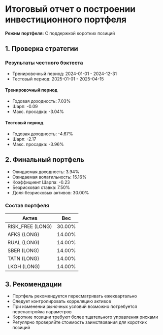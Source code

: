 # Итоговый отчет о построении инвестиционного портфеля

**Режим портфеля:** С поддержкой коротких позиций

## 1. Проверка стратегии
### Результаты честного бэктеста
* Тренировочный период: 2024-01-01 - 2024-12-31
* Тестовый период: 2025-01-01 - 2025-04-15

#### Тренировочный период
* Годовая доходность: 7.03%
* Шарп: -0.09
* Макс. просадка: -3.04%

#### Тестовый период
* Годовая доходность: -4.67%
* Шарп: -2.17
* Макс. просадка: -3.96%

## 2. Финальный портфель
* Ожидаемая доходность: 3.94%
* Ожидаемая волатильность: 15.16%
* Коэффициент Шарпа: -0.23
* Безрисковая ставка: 7.50%
* Доля безрисковых активов: 30.00%

### Состав портфеля
| Актив | Вес |
|-------|-----|
| RISK_FREE (LONG) | 30.00% |
| AFKS (LONG) | 14.00% |
| RUAL (LONG) | 14.00% |
| SBER (LONG) | 14.00% |
| TATN (LONG) | 14.00% |
| LKOH (LONG) | 14.00% |

## 3. Рекомендации
* Портфель рекомендуется пересматривать ежеквартально
* Следует контролировать корреляцию активов
* При изменении рыночных условий возможно потребуется перенастройка параметров
* Короткие позиции требуют более тщательного управления рисками
* Регулярно проверяйте стоимость заимствования для коротких позиций
